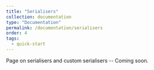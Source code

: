 ```yaml
---
title: "Serialisers"
collection: documentation
type: "Documentation"
permalink: /documentation/serialisers
order: 4
tags:
  - quick-start
---
```


Page on serialisers and custom serialisers -- Coming soon.
